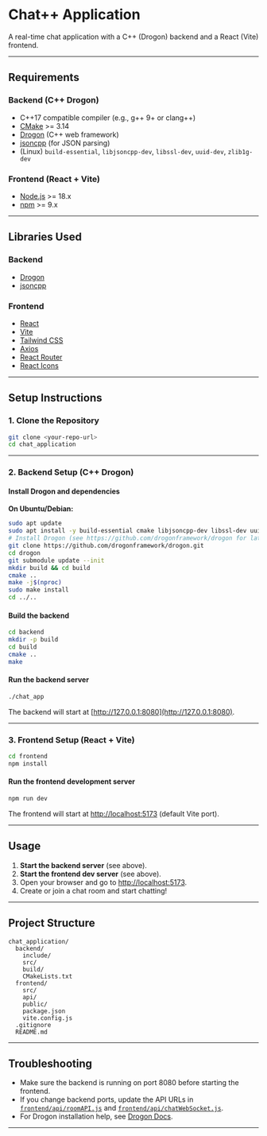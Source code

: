 # Chat++ Application

A real-time chat application with a C++ (Drogon) backend and a React (Vite) frontend.

---

## Requirements

### Backend (C++ Drogon)
- C++17 compatible compiler (e.g., g++ 9+ or clang++)
- [CMake](https://cmake.org/) >= 3.14
- [Drogon](https://github.com/drogonframework/drogon) (C++ web framework)
- [jsoncpp](https://github.com/open-source-parsers/jsoncpp) (for JSON parsing)
- (Linux) `build-essential`, `libjsoncpp-dev`, `libssl-dev`, `uuid-dev`, `zlib1g-dev`

### Frontend (React + Vite)
- [Node.js](https://nodejs.org/) >= 18.x
- [npm](https://www.npmjs.com/) >= 9.x

---

## Libraries Used

### Backend
- [Drogon](https://github.com/drogonframework/drogon)
- [jsoncpp](https://github.com/open-source-parsers/jsoncpp)

### Frontend
- [React](https://react.dev/)
- [Vite](https://vitejs.dev/)
- [Tailwind CSS](https://tailwindcss.com/)
- [Axios](https://axios-http.com/)
- [React Router](https://reactrouter.com/)
- [React Icons](https://react-icons.github.io/react-icons/)

---

## Setup Instructions

### 1. Clone the Repository

```sh
git clone <your-repo-url>
cd chat_application
```

---

### 2. Backend Setup (C++ Drogon)

#### **Install Drogon and dependencies**

**On Ubuntu/Debian:**
```sh
sudo apt update
sudo apt install -y build-essential cmake libjsoncpp-dev libssl-dev uuid-dev zlib1g-dev
# Install Drogon (see https://github.com/drogonframework/drogon for latest instructions)
git clone https://github.com/drogonframework/drogon.git
cd drogon
git submodule update --init
mkdir build && cd build
cmake ..
make -j$(nproc)
sudo make install
cd ../..
```

#### **Build the backend**

```sh
cd backend
mkdir -p build
cd build
cmake ..
make
```

#### **Run the backend server**

```sh
./chat_app
```

The backend will start at [http://127.0.0.1:8080](http://127.0.0.1:8080).

---

### 3. Frontend Setup (React + Vite)

```sh
cd frontend
npm install
```

#### **Run the frontend development server**

```sh
npm run dev
```

The frontend will start at [http://localhost:5173](http://localhost:5173) (default Vite port).

---

## Usage

1. **Start the backend server** (see above).
2. **Start the frontend dev server** (see above).
3. Open your browser and go to [http://localhost:5173](http://localhost:5173).
4. Create or join a chat room and start chatting!

---

## Project Structure

```
chat_application/
  backend/
    include/
    src/
    build/
    CMakeLists.txt
  frontend/
    src/
    api/
    public/
    package.json
    vite.config.js
  .gitignore
  README.md
```

---

## Troubleshooting

- Make sure the backend is running on port 8080 before starting the frontend.
- If you change backend ports, update the API URLs in [`frontend/api/roomAPI.js`](frontend/api/roomAPI.js) and [`frontend/api/chatWebSocket.js`](frontend/api/chatWebSocket.js).
- For Drogon installation help, see [Drogon Docs](https://github.com/drogonframework/drogon).

---